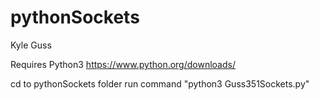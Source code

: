 # pythonSockets
Kyle Guss

Requires Python3 https://www.python.org/downloads/

cd to pythonSockets folder
run command "python3 Guss351Sockets.py"
